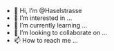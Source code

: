 - 👋 Hi, I’m @Haselstrasse
- 👀 I’m interested in ...
- 🌱 I’m currently learning ...
- 💞️ I’m looking to collaborate on ...
- 📫 How to reach me ...

<!---
Haselstrasse/Haselstrasse is a ✨ special ✨ repository because its `README.md` (this file) appears on your GitHub profile.
You can click the Preview link to take a look at your changes.
--->
